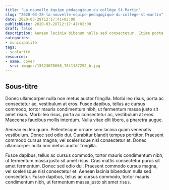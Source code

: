 ```yaml
---
title: "La nouvelle équipe pédagogique du collège St Martin"
slug: "2020-03-28-la-nouvelle-equipe-pedagogique-du-college-st-martin"
date: 2020-03-28T12:17:41+02:00
publishDate: 2020-03-28T12:17:41+02:00
draft: false
description: Aenean lacinia bibenum nulla sed consectetur. Etiam porta sem malesuada magna mollis euismod. Donec ullamcorper nulla non metus auctor fringilla. Aenean eu leo.
categories:
- municipalité
tags:
- scolarité
resources:
- name: cover
  src: images/15523078650_78f1187252_b.jpg
---
```


## Sous-titre

Donec ullamcorper nulla non metus auctor fringilla. Morbi leo risus, porta ac consectetur ac, vestibulum at eros. Fusce dapibus, tellus ac cursus commodo, tortor mauris condimentum nibh, ut fermentum massa justo sit amet risus. Morbi leo risus, porta ac consectetur ac, vestibulum at eros. Maecenas faucibus mollis interdum. Nulla vitae elit libero, a pharetra augue.

Aenean eu leo quam. Pellentesque ornare sem lacinia quam venenatis vestibulum. Donec sed odio dui. Curabitur blandit tempus porttitor. Praesent commodo cursus magna, vel scelerisque nisl consectetur et. Donec ullamcorper nulla non metus auctor fringilla.

Fusce dapibus, tellus ac cursus commodo, tortor mauris condimentum nibh, ut fermentum massa justo sit amet risus. Cras mattis consectetur purus sit amet fermentum. Donec sed odio dui. Praesent commodo cursus magna, vel scelerisque nisl consectetur et. Aenean lacinia bibendum nulla sed consectetur. Fusce dapibus, tellus ac cursus commodo, tortor mauris condimentum nibh, ut fermentum massa justo sit amet risus.

